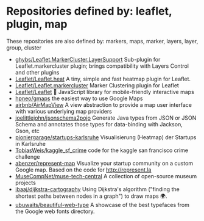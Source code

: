# Repositories defined by: leaflet, plugin, map

These repositories are also defined by: markers, maps, marker, layers, layer, group, cluster

- [ghybs/Leaflet.MarkerCluster.LayerSupport](https://api.github.com/repos/ghybs/Leaflet.MarkerCluster.LayerSupport)
  Sub-plugin for Leaflet.markercluster plugin; brings compatibility with Layers Control and other plugins
- [Leaflet/Leaflet.heat](https://api.github.com/repos/Leaflet/Leaflet.heat)
  A tiny, simple and fast heatmap plugin for Leaflet.
- [Leaflet/Leaflet.markercluster](https://api.github.com/repos/Leaflet/Leaflet.markercluster)
  Marker Clustering plugin for Leaflet
- [Leaflet/Leaflet](https://api.github.com/repos/Leaflet/Leaflet)
   :leaves: JavaScript library for mobile-friendly interactive maps
- [hpneo/gmaps](https://api.github.com/repos/hpneo/gmaps)
  the easiest way to use Google Maps
- [airbnb/AirMapView](https://api.github.com/repos/airbnb/AirMapView)
  A view abstraction to provide a map user interface with various underlying map providers
- [joelittlejohn/jsonschema2pojo](https://api.github.com/repos/joelittlejohn/jsonschema2pojo)
  Generate Java types from JSON or JSON Schema and annotates those types for data-binding with Jackson, Gson, etc
- [pioniergarage/startups-karlsruhe](https://api.github.com/repos/pioniergarage/startups-karlsruhe)
  Visualisierung (Heatmap) der Startups in Karlsruhe
- [TobiasWeis/kaggle_sf_crime](https://api.github.com/repos/TobiasWeis/kaggle_sf_crime)
  code for the kaggle san francisco crime challenge
- [abenzer/represent-map](https://api.github.com/repos/abenzer/represent-map)
  Visualize your startup community on a custom Google map. Based on the code for http://represent.la
- [MuseCompNet/muse-tech-central](https://api.github.com/repos/MuseCompNet/muse-tech-central)
  A collection of open-source museum projects
- [ibaaj/dijkstra-cartography](https://api.github.com/repos/ibaaj/dijkstra-cartography)
  Using Dijkstra's algorithm ("finding the shortest paths between nodes in a graph") to draw maps :earth_africa:.
- [ubuwaits/beautiful-web-type](https://api.github.com/repos/ubuwaits/beautiful-web-type)
  A showcase of the best typefaces from the Google web fonts directory.
